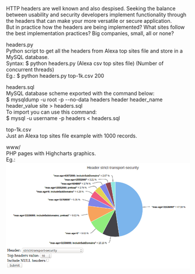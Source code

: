 HTTP headers are well known and also despised. Seeking the balance between usability and security developers implement functionality through the headers that can make your more versatile or secure application.<br>
But in practice how the headers are being implemented? What sites follow the best implementation practices? Big companies, small, all or none?<br>
<p>
headers.py<br>
Python script to get all the headers from Alexa top sites file and store in a MySQL database.<br>
Syntax: $ python headers.py (Alexa csv top sites file) (Number of concurrent threads)<br>
Eg.: $ python headers.py top-1k.csv 200<br>
</p>
<p>
headers.sql<br>
MySQL database scheme exported with the command below:<br>
$ mysqldump -u root -p --no-data headers header header_name header_value site > headers.sql<br>
To import you can use this command:<br>
$ mysql -u username -p headers < headers.sql<br>
</p>
<p>
top-1k.csv<br>
Just an Alexa top sites file example with 1000 records.<br>
</p>
<p>
www/<br>
PHP pages with Highcharts graphics.<br>
Eg.:<br>
<img src="strict-transport-security.png"><br>
</p>
